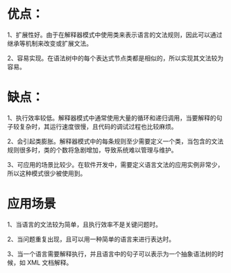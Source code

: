 # 优点：
1、扩展性好。由于在解释器模式中使用类来表示语言的文法规则，因此可以通过继承等机制来改变或扩展文法。<p>
2、容易实现。在语法树中的每个表达式节点类都是相似的，所以实现其文法较为容易。<p>

# 缺点：
1、执行效率较低。解释器模式中通常使用大量的循环和递归调用，当要解释的句子较复杂时，其运行速度很慢，且代码的调试过程也比较麻烦。<p>
2、会引起类膨胀。解释器模式中的每条规则至少需要定义一个类，当包含的文法规则很多时，类的个数将急剧增加，导致系统难以管理与维护。<p>
3、可应用的场景比较少。在软件开发中，需要定义语言文法的应用实例非常少，所以这种模式很少被使用到。<p>

# 应用场景
1、当语言的文法较为简单，且执行效率不是关键问题时。<p>
2、当问题重复出现，且可以用一种简单的语言来进行表达时。<p>
3、当一个语言需要解释执行，并且语言中的句子可以表示为一个抽象语法树的时候，如 XML 文档解释。<p>